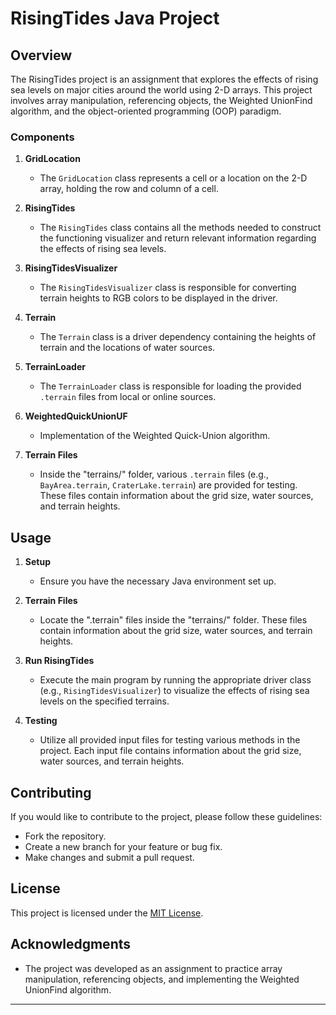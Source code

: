 # RisingTides Java Project

## Overview
The RisingTides project is an assignment that explores the effects of rising sea levels on major cities around the world using 2-D arrays. This project involves array manipulation, referencing objects, the Weighted UnionFind algorithm, and the object-oriented programming (OOP) paradigm.

### Components

1. **GridLocation**
   - The `GridLocation` class represents a cell or a location on the 2-D array, holding the row and column of a cell.

2. **RisingTides**
   - The `RisingTides` class contains all the methods needed to construct the functioning visualizer and return relevant information regarding the effects of rising sea levels.

3. **RisingTidesVisualizer**
   - The `RisingTidesVisualizer` class is responsible for converting terrain heights to RGB colors to be displayed in the driver.

4. **Terrain**
   - The `Terrain` class is a driver dependency containing the heights of terrain and the locations of water sources.

5. **TerrainLoader**
   - The `TerrainLoader` class is responsible for loading the provided `.terrain` files from local or online sources.

6. **WeightedQuickUnionUF**
   - Implementation of the Weighted Quick-Union algorithm.

7. **Terrain Files**
   - Inside the "terrains/" folder, various `.terrain` files (e.g., `BayArea.terrain`, `CraterLake.terrain`) are provided for testing. These files contain information about the grid size, water sources, and terrain heights.

## Usage

1. **Setup**
   - Ensure you have the necessary Java environment set up.

2. **Terrain Files**
   - Locate the ".terrain" files inside the "terrains/" folder. These files contain information about the grid size, water sources, and terrain heights.

3. **Run RisingTides**
   - Execute the main program by running the appropriate driver class (e.g., `RisingTidesVisualizer`) to visualize the effects of rising sea levels on the specified terrains.

4. **Testing**
   - Utilize all provided input files for testing various methods in the project. Each input file contains information about the grid size, water sources, and terrain heights.

## Contributing
If you would like to contribute to the project, please follow these guidelines:
- Fork the repository.
- Create a new branch for your feature or bug fix.
- Make changes and submit a pull request.

## License
This project is licensed under the [MIT License](LICENSE.md).

## Acknowledgments
- The project was developed as an assignment to practice array manipulation, referencing objects, and implementing the Weighted UnionFind algorithm.

---
